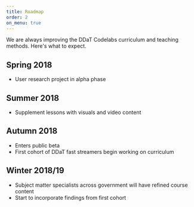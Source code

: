 ```yaml
---
title: Roadmap
order: 2
on_menu: true
---
```


<p class="lede">We are always improving the DDaT Codelabs curriculum and teaching methods. Here's what to expect.</p>

## Spring 2018

- User research project in alpha phase

## Summer 2018

- Supplement lessons with visuals and video content

## Autumn 2018

- Enters public beta
- First cohort of DDaT fast streamers begin working on curriculum

## Winter 2018/19

- Subject matter specialists across government will have refined course content
- Start to incorporate findings from first cohort
